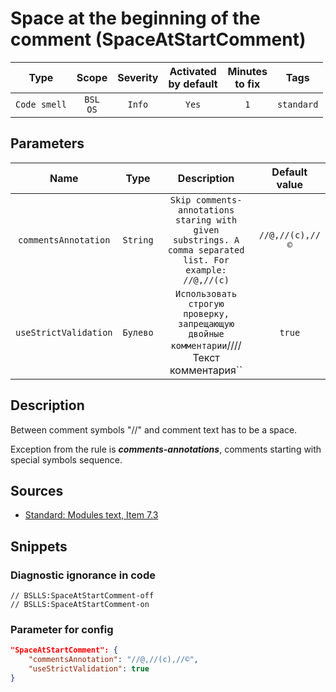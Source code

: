 # Space at the beginning of the comment (SpaceAtStartComment)

|     Type     |        Scope        | Severity | Activated<br>by default | Minutes<br>to fix |    Tags    |
|:------------:|:-------------------:|:--------:|:-----------------------------:|:-----------------------:|:----------:|
| `Code smell` | `BSL`<br>`OS` |  `Info`  |             `Yes`             |           `1`           | `standard` |

## Parameters


|         Name          |   Type   |                                                Description                                                |  Default value  |
|:---------------------:|:--------:|:---------------------------------------------------------------------------------------------------------:|:---------------:|
| `commentsAnnotation`  | `String` | `Skip comments-annotations staring with given substrings. A comma separated list. For example: //@,//(c)` | `//@,//(c),//©` |
| `useStrictValidation` | `Булево` |        `Использовать строгую проверку, запрещающую двойные комментарии`//// Текст комментария``         |     `true`      |
<!-- Блоки выше заполняются автоматически, не трогать -->
## Description

Between comment symbols "//" and comment text has to be a space.

Exception from the rule is _**comments-annotations**_, comments starting with special symbols sequence.

## Sources

* [Standard: Modules text, Item 7.3](https://its.1c.ru/db/v8std#content:456:hdoc)

## Snippets

<!-- Блоки ниже заполняются автоматически, не трогать -->
### Diagnostic ignorance in code

```bsl
// BSLLS:SpaceAtStartComment-off
// BSLLS:SpaceAtStartComment-on
```

### Parameter for config

```json
"SpaceAtStartComment": {
    "commentsAnnotation": "//@,//(c),//©",
    "useStrictValidation": true
}
```
